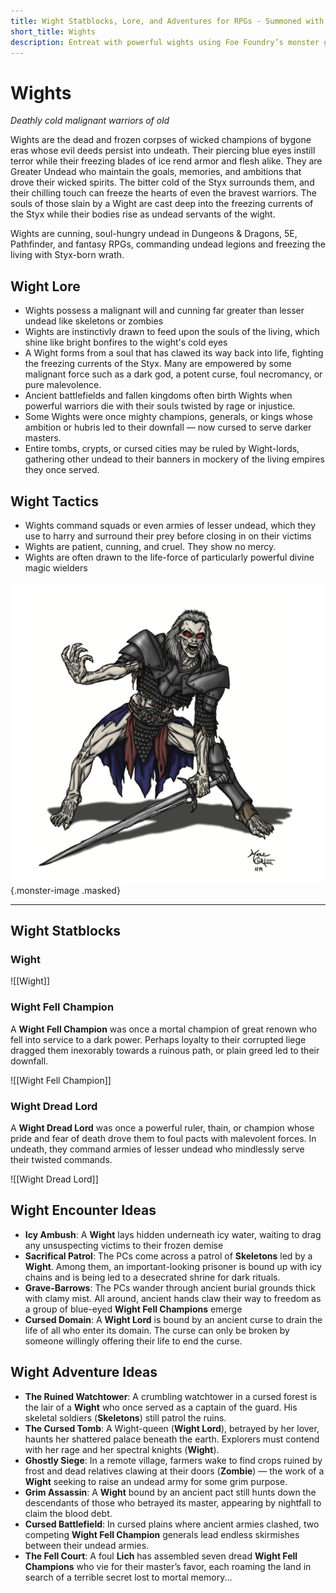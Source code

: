 ```yaml
---
title: Wight Statblocks, Lore, and Adventures for RPGs - Summoned with Foe Foundry
short_title: Wights
description: Entreat with powerful wights using Foe Foundry’s monster generator. Discover complete statblocks, lore, encounters, and adventure hooks to command your fantasy RPG campaigns.
---
```


# Wights

*Deathly cold malignant warriors of old*

Wights are the dead and frozen corpses of wicked champions of bygone eras whose evil deeds persist into undeath. Their piercing blue eyes instill terror while their freezing blades of ice rend armor and flesh alike. They are Greater Undead who maintain the goals, memories, and ambitions that drove their wicked spirits. The bitter cold of the Styx surrounds them, and their chilling touch can freeze the hearts of even the bravest warriors. The souls of those slain by a Wight are cast deep into the freezing currents of the Styx while their bodies rise as undead servants of the wight.

Wights are cunning, soul-hungry undead in Dungeons & Dragons, 5E, Pathfinder, and fantasy RPGs, commanding undead legions and freezing the living with Styx-born wrath.

## Wight Lore

- Wights possess a malignant will and cunning far greater than lesser undead like skeletons or zombies
- Wights are instinctivly drawn to feed upon the souls of the living, which shine like bright bonfires to the wight's cold eyes
- A Wight forms from a soul that has clawed its way back into life, fighting the freezing currents of the Styx. Many are empowered by some malignant force such as a dark god, a potent curse, foul necromancy, or pure malevolence.
- Ancient battlefields and fallen kingdoms often birth Wights when powerful warriors die with their souls twisted by rage or injustice.
- Some Wights were once mighty champions, generals, or kings whose ambition or hubris led to their downfall — now cursed to serve darker masters.
- Entire tombs, crypts, or cursed cities may be ruled by Wight-lords, gathering other undead to their banners in mockery of the living empires they once served.

## Wight Tactics

- Wights command squads or even armies of lesser undead, which they use to harry and surround their prey before closing in on their victims
- Wights are patient, cunning, and cruel. They show no mercy.
- Wights are often drawn to the life-force of particularly powerful divine magic wielders

![Wights rise from their freezing grave barrows](../img/wight.png){.monster-image .masked}

---

## Wight Statblocks

### Wight

![[Wight]]

### Wight Fell Champion

A **Wight Fell Champion** was once a mortal champion of great renown who fell into service to a dark power. Perhaps loyalty to their corrupted liege dragged them inexorably towards a ruinous path, or plain greed led to their downfall.

![[Wight Fell Champion]]

### Wight Dread Lord

A **Wight Dread Lord** was once a powerful ruler, thain, or champion whose pride and fear of death drove them to foul pacts with malevolent forces. In undeath, they command armies of lesser undead who mindlessly serve their twisted commands.

![[Wight Dread Lord]]

## Wight Encounter Ideas

- **Icy Ambush**: A **Wight** lays hidden underneath icy water, waiting to drag any unsuspecting victims to their frozen demise
- **Sacrifical Patrol**: The PCs come across a patrol of **Skeletons** led by a **Wight**. Among them, an important-looking prisoner is bound up with icy chains and is being led to a desecrated shrine for dark rituals.
- **Grave-Barrows**: The PCs wander through ancient burial grounds thick with clamy mist. All around, ancient hands claw their way to freedom as a group of blue-eyed **Wight Fell Champions** emerge
- **Cursed Domain**: A **Wight Lord** is bound by an ancient curse to drain the life of all who enter its domain. The curse can only be broken by someone willingly offering their life to end the curse.

## Wight Adventure Ideas

- **The Ruined Watchtower**: A crumbling watchtower in a cursed forest is the lair of a **Wight** who once served as a captain of the guard. His skeletal soldiers (**Skeletons**) still patrol the ruins.
- **The Cursed Tomb**: A Wight-queen (**Wight Lord**), betrayed by her lover, haunts her shattered palace beneath the earth. Explorers must contend with her rage and her spectral knights (**Wight**).
- **Ghostly Siege**: In a remote village, farmers wake to find crops ruined by frost and dead relatives clawing at their doors (**Zombie**) — the work of a **Wight** seeking to raise an undead army for some grim purpose.
- **Grim Assassin**: A **Wight** bound by an ancient pact still hunts down the descendants of those who betrayed its master, appearing by nightfall to claim the blood debt.
- **Cursed Battlefield**: In cursed plains where ancient armies clashed, two competing **Wight Fell Champion** generals lead endless skirmishes between their undead armies.
- **The Fell Court**: A foul **Lich** has assembled seven dread **Wight Fell Champions** who vie for their master’s favor, each roaming the land in search of a terrible secret lost to mortal memory...